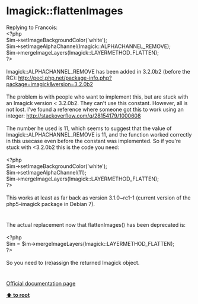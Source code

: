 # Imagick::flattenImages




<div class="phpcode"><span class="html">
Replying to Francois:<br><span class="default">&lt;?php<br>$im</span><span class="keyword">-&gt;</span><span class="default">setImageBackgroundColor</span><span class="keyword">(</span><span class="string">&apos;white&apos;</span><span class="keyword">);<br></span><span class="default">$im</span><span class="keyword">-&gt;</span><span class="default">setImageAlphaChannel</span><span class="keyword">(</span><span class="default">Imagick</span><span class="keyword">::</span><span class="default">ALPHACHANNEL_REMOVE</span><span class="keyword">);<br></span><span class="default">$im</span><span class="keyword">-&gt;</span><span class="default">mergeImageLayers</span><span class="keyword">(</span><span class="default">Imagick</span><span class="keyword">::</span><span class="default">LAYERMETHOD_FLATTEN</span><span class="keyword">);<br></span><span class="default">?&gt;<br></span><br>Imagick::ALPHACHANNEL_REMOVE has been added in 3.2.0b2 (before the RC): <a href="http://pecl.php.net/package-info.php?package=imagick&amp;version=3.2.0b2" rel="nofollow" target="_blank">http://pecl.php.net/package-info.php?package=imagick&amp;version=3.2.0b2</a><br><br>The problem is with people who want to implement this, but are stuck with an Imagick version &lt; 3.2.0b2. They can&apos;t use this constant. However, all is not lost. I&apos;ve found a reference where someone got this to work using an integer: <a href="http://stackoverflow.com/q/28154179/1000608" rel="nofollow" target="_blank">http://stackoverflow.com/q/28154179/1000608</a><br><br>The number he used is 11, which seems to suggest that the value of Imagick::ALPHACHANNEL_REMOVE is 11, and the function worked correctly in this usecase even before the constant was implemented. So if you&apos;re stuck with &lt;3.2.0b2 this is the code you need:<br><br><span class="default">&lt;?php<br>$im</span><span class="keyword">-&gt;</span><span class="default">setImageBackgroundColor</span><span class="keyword">(</span><span class="string">&apos;white&apos;</span><span class="keyword">);<br></span><span class="default">$im</span><span class="keyword">-&gt;</span><span class="default">setImageAlphaChannel</span><span class="keyword">(</span><span class="default">11</span><span class="keyword">);<br></span><span class="default">$im</span><span class="keyword">-&gt;</span><span class="default">mergeImageLayers</span><span class="keyword">(</span><span class="default">Imagick</span><span class="keyword">::</span><span class="default">LAYERMETHOD_FLATTEN</span><span class="keyword">);<br></span><span class="default">?&gt;<br></span><br>This works at least as far back as version 3.1.0~rc1-1 (current version of the php5-imagick package in Debian 7).</span>
</div>
  

#


<div class="phpcode"><span class="html">
The actual replacement now that flattenImages() has been deprecated is:<br><br><span class="default">&lt;?php<br>$im </span><span class="keyword">= </span><span class="default">$im</span><span class="keyword">-&gt;</span><span class="default">mergeImageLayers</span><span class="keyword">(</span><span class="default">Imagick</span><span class="keyword">::</span><span class="default">LAYERMETHOD_FLATTEN</span><span class="keyword">);<br></span><span class="default">?&gt;<br></span><br>So you need to (re)assign the returned Imagick object.</span>
</div>
  

#

[Official documentation page](https://www.php.net/manual/en/imagick.flattenimages.php)

**[⬆ to root](/)**